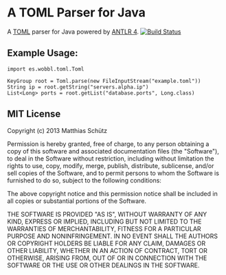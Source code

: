 # A TOML Parser for Java
A [TOML](https://github.com/mojombo/toml) parser for Java powered by [ANTLR 4](http://antlr.org).
[![Build Status](https://secure.travis-ci.org/mschuetz/toml.png)](http://travis-ci.org/mschuetz/toml)

## Example Usage:

	import es.wobbl.toml.Toml
	
	KeyGroup root = Toml.parse(new FileInputStream("example.toml"))
	String ip = root.getString("servers.alpha.ip")
	List<Long> ports = root.getList("database.ports", Long.class)
	
## MIT License

Copyright (c) 2013 Matthias Schütz

Permission is hereby granted, free of charge, to any person obtaining a copy of this software and associated documentation files (the "Software"), to deal in the Software without restriction, including without limitation the rights to use, copy, modify, merge, publish, distribute, sublicense, and/or sell copies of the Software, and to permit persons to whom the Software is furnished to do so, subject to the following conditions:

The above copyright notice and this permission notice shall be included in all copies or substantial portions of the Software.

THE SOFTWARE IS PROVIDED "AS IS", WITHOUT WARRANTY OF ANY KIND, EXPRESS OR IMPLIED, INCLUDING BUT NOT LIMITED TO THE WARRANTIES OF MERCHANTABILITY, FITNESS FOR A PARTICULAR PURPOSE AND NONINFRINGEMENT. IN NO EVENT SHALL THE AUTHORS OR COPYRIGHT HOLDERS BE LIABLE FOR ANY CLAIM, DAMAGES OR OTHER LIABILITY, WHETHER IN AN ACTION OF CONTRACT, TORT OR OTHERWISE, ARISING FROM, OUT OF OR IN CONNECTION WITH THE SOFTWARE OR THE USE OR OTHER DEALINGS IN THE SOFTWARE.
